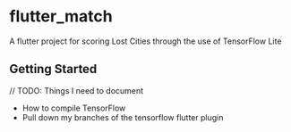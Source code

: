# flutter_match

A flutter project for scoring Lost Cities through the use of TensorFlow Lite

## Getting Started

// TODO: Things I need to document
* How to compile TensorFlow
* Pull down my branches of the tensorflow flutter plugin
